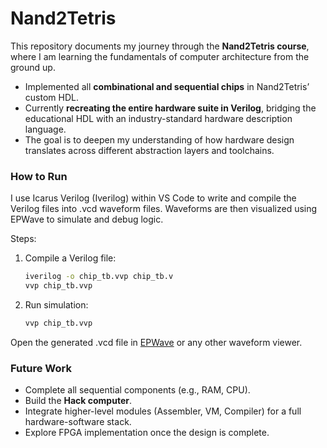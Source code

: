 # Nand2Tetris

This repository documents my journey through the **Nand2Tetris course**, where I am learning the fundamentals of computer architecture from the ground up.

- Implemented all **combinational and sequential chips** in Nand2Tetris’ custom HDL.
- Currently **recreating the entire hardware suite in Verilog**, bridging the educational HDL with an industry-standard hardware description language.
- The goal is to deepen my understanding of how hardware design translates across different abstraction layers and toolchains.

### How to Run

I use Icarus Verilog (Iverilog) within VS Code to write and compile the Verilog files into .vcd waveform files.
Waveforms are then visualized using EPWave to simulate and debug logic.

Steps:

1. Compile a Verilog file:
    
    ```bash
    iverilog -o chip_tb.vvp chip_tb.v
    vvp chip_tb.vvp
    ```
    

2. Run simulation:

    ```bash
    vvp chip_tb.vvp
    ```

Open the generated .vcd file in [EPWave](https://www.edaplayground.com/w/home) or any other waveform viewer.

### Future Work

- Complete all sequential components (e.g., RAM, CPU).
- Build the **Hack computer**.
- Integrate higher-level modules (Assembler, VM, Compiler) for a full hardware-software stack.
- Explore FPGA implementation once the design is complete.
